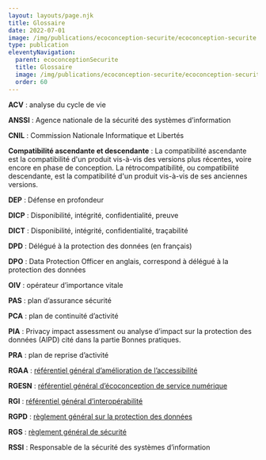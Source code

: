 ```yaml
---
layout: layouts/page.njk
title: Glossaire
date: 2022-07-01
image: /img/publications/ecoconception-securite/ecoconception-securite.webp
type: publication
eleventyNavigation:
  parent: ecoconceptionSecurite
  title: Glossaire
  image: /img/publications/ecoconception-securite/ecoconception-securite.webp
  order: 60
---
```


**ACV** : analyse du cycle de vie

**ANSSI** : Agence nationale de la sécurité des systèmes d’information

**CNIL** : Commission Nationale Informatique et Libertés

**Compatibilité ascendante et descendante** : La compatibilité ascendante est la compatibilité d'un produit vis-à-vis des versions plus récentes, voire encore en phase de conception. La rétrocompatibilité, ou compatibilité descendante, est la compatibilité d'un produit vis-à-vis de ses anciennes versions.

**DEP** : Défense en profondeur

**DICP** : Disponibilité, intégrité, confidentialité, preuve

**DICT** : Disponibilité, intégrité, confidentialité, traçabilité

**DPD** : Délégué à la protection des données (en français)

**DPO** : Data Protection Officer en anglais, correspond à délégué à la protection des données

**OIV** : opérateur d’importance vitale

**PAS** : plan d’assurance sécurité

**PCA** : plan de continuité d’activité

**PIA** : Privacy impact assessment ou analyse d’impact sur la protection des données (AIPD) cité dans la partie Bonnes pratiques.

**PRA** : plan de reprise d’activité

**RGAA** : [référentiel général d’amélioration de l’accessibilité](https://www.numerique.gouv.fr/publications/rgaa-accessibilite/)

**RGESN** : [référentiel général d’écoconception de service numérique](/publications/referentiel-general-ecoconception/)

**RGI** : [référentiel général d’interopérabilité](https://www.numerique.gouv.fr/publications/interoperabilite/)

**RGPD** : [règlement général sur la protection des données](https://www.cnil.fr/fr/reglement-europeen-protection-donnees)

**RGS** : [règlement général de sécurité](https://www.ssi.gouv.fr/entreprise/reglementation/confiance-numerique/le-referentiel-general-de-securite-rgs/)

**RSSI** : Responsable de la sécurité des systèmes d’information

